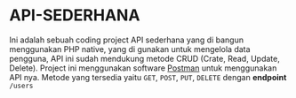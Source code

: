 # API-SEDERHANA
Ini adalah sebuah coding project API sederhana yang di bangun menggunakan PHP native, yang di gunakan untuk mengelola data pengguna, API ini sudah mendukung metode CRUD (Crate, Read, Update, Delete).
Project ini menggunakan software [Postman](https://www.postman.com) untuk menggunakan API nya. Metode yang tersedia yaitu `GET`, `POST`, `PUT`, `DELETE` dengan **endpoint** `/users`

